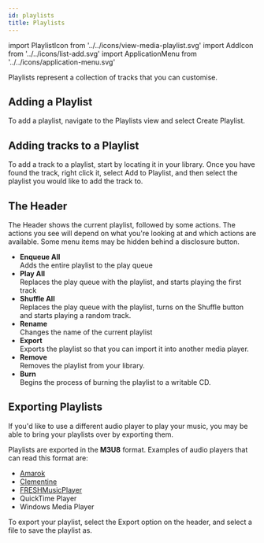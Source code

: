 ```yaml
---
id: playlists
title: Playlists
---
```


import PlaylistIcon from '../../icons/view-media-playlist.svg'
import AddIcon from '../../icons/list-add.svg'
import ApplicationMenu from '../../icons/application-menu.svg'

Playlists represent a collection of tracks that you can customise.

## Adding a Playlist

To add a playlist, navigate to the <PlaylistIcon /> Playlists view and select <AddIcon /> Create Playlist.

## Adding tracks to a Playlist

To add a track to a playlist, start by locating it in your library. Once you have found the track, right click it, select <AddIcon /> Add to Playlist, and then select the playlist you would like to add the track to.

## The Header

The Header shows the current playlist, followed by some actions. The actions you see will depend on what you're looking at and which actions are available. Some menu items may be hidden behind a <ApplicationMenu /> disclosure button.

- **Enqueue All**<br />
  Adds the entire playlist to the play queue
- **Play All**<br />
  Replaces the play queue with the playlist, and starts playing the first track
- **Shuffle All**<br />
  Replaces the play queue with the playlist, turns on the Shuffle button and starts playing a random track.
- **Rename**<br />
  Changes the name of the current playlist
- **Export** <br />
  Exports the playlist so that you can import it into another media player.
- **Remove** <br />
  Removes the playlist from your library.
- **Burn**<br />
  Begins the process of burning the playlist to a writable CD.
  
## Exporting Playlists
If you'd like to use a different audio player to play your music, you may be able to bring your playlists over by exporting them.

Playlists are exported in the **M3U8** format. Examples of audio players that can read this format are:
- [Amarok](https://amarok.kde.org/)
- [Clementine](https://www.clementine-player.org/)
- [FRESHMusicPlayer](https://github.com/Royce551/FRESHMusicPlayer)
- QuickTime Player
- Windows Media Player

To export your playlist, select the Export option on the header, and select a file to save the playlist as.
